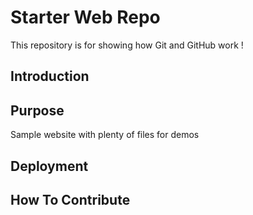 # Starter Web Repo

This repository is for showing how Git and GitHub work !

## Introduction

## Purpose

Sample website with plenty of files for demos

## Deployment	

## How To Contribute

